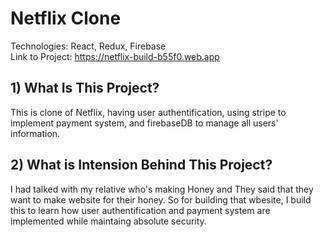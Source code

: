 # Netflix Clone

Technologies: React, Redux, Firebase\
Link to Project: https://netflix-build-b55f0.web.app

## 1) What Is This Project?
   This is clone of Netflix, having user authentification, using stripe to implement payment system, and firebaseDB to manage all users' information. 
   
## 2) What is Intension Behind This Project?
   I had talked with my relative who's making Honey and They said that they want to make website for their honey.
   So for building that wbesite, I build this to learn how user authentification and payment system are implemented while maintaing absolute security.
